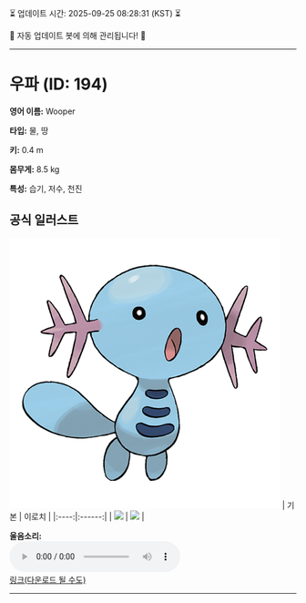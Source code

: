 
⏳ 업데이트 시간: 2025-09-25 08:28:31 (KST) ⏳

🤖 자동 업데이트 봇에 의해 관리됩니다! 🤖

---

# 우파 (ID: 194)
**영어 이름:** Wooper

**타입:** 물, 땅

**키:** 0.4 m

**몸무게:** 8.5 kg

**특성:** 습기, 저수, 천진

## 공식 일러스트
![](https://raw.githubusercontent.com/PokeAPI/sprites/master/sprites/pokemon/other/official-artwork/194.png)
| 기본 | 이로치 |
|:----:|:------:|
| <img src="http://play.pokemonshowdown.com/sprites/ani/wooper.gif" width="200"> | <img src="http://play.pokemonshowdown.com/sprites/ani-shiny/wooper.gif" width="200"> |

**울음소리:**<br><audio controls src="https://raw.githubusercontent.com/PokeAPI/cries/main/cries/pokemon/latest/194.ogg"></audio><br> [링크(다운로드 될 수도)](https://raw.githubusercontent.com/PokeAPI/cries/main/cries/pokemon/latest/194.ogg)


---
